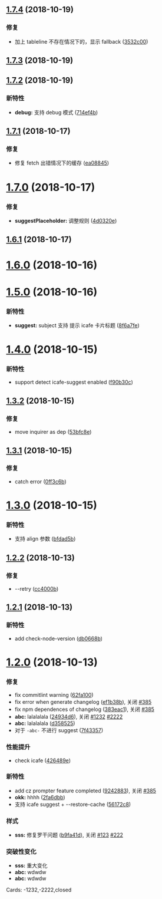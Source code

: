 ## [1.7.4](http://gitlab.baidu.com/be-fe/cz-conventional-changelog-befe/compare/v1.7.3...v1.7.4) (2018-10-19)

### 修复

- 加上 tableline 不存在情况下的，显示 fallback ([3532c00](http://gitlab.baidu.com/be-fe/cz-conventional-changelog-befe/commit/3532c00))

## [1.7.3](http://gitlab.baidu.com/be-fe/cz-conventional-changelog-befe/compare/v1.7.2...v1.7.3) (2018-10-19)

## [1.7.2](http://gitlab.baidu.com/be-fe/cz-conventional-changelog-befe/compare/v1.7.1...v1.7.2) (2018-10-19)

### 新特性

- **debug:** 支持 debug 模式 ([714ef4b](http://gitlab.baidu.com/be-fe/cz-conventional-changelog-befe/commit/714ef4b))

## [1.7.1](http://gitlab.baidu.com/be-fe/cz-conventional-changelog-befe/compare/v1.7.0...v1.7.1) (2018-10-17)

### 修复

- 修复 fetch 出错情况下的缓存 ([ea08845](http://gitlab.baidu.com/be-fe/cz-conventional-changelog-befe/commit/ea08845))

# [1.7.0](http://gitlab.baidu.com/be-fe/cz-conventional-changelog-befe/compare/v1.6.1...v1.7.0) (2018-10-17)

### 修复

- **suggestPlaceholder:** 调整规则 ([4d0320e](http://gitlab.baidu.com/be-fe/cz-conventional-changelog-befe/commit/4d0320e))

## [1.6.1](http://gitlab.baidu.com/be-fe/cz-conventional-changelog-befe/compare/v1.6.0...v1.6.1) (2018-10-17)

# [1.6.0](http://gitlab.baidu.com/be-fe/cz-conventional-changelog-befe/compare/v1.5.0...v1.6.0) (2018-10-16)

# [1.5.0](http://gitlab.baidu.com/be-fe/cz-conventional-changelog-befe/compare/v1.4.0...v1.5.0) (2018-10-16)

### 新特性

- **suggest:** subject 支持 提示 icafe 卡片标题 ([8f6a7fe](http://gitlab.baidu.com/be-fe/cz-conventional-changelog-befe/commit/8f6a7fe))

# [1.4.0](http://gitlab.baidu.com/be-fe/cz-conventional-changelog-befe/compare/v1.3.2...v1.4.0) (2018-10-15)

### 新特性

- support detect icafe-suggest enabled ([f90b30c](http://gitlab.baidu.com/be-fe/cz-conventional-changelog-befe/commit/f90b30c))

## [1.3.2](http://gitlab.baidu.com/be-fe/cz-conventional-changelog-befe/compare/v1.3.1...v1.3.2) (2018-10-15)

### 修复

- move inquirer as dep ([53bfc8e](http://gitlab.baidu.com/be-fe/cz-conventional-changelog-befe/commit/53bfc8e))

## [1.3.1](http://gitlab.baidu.com/be-fe/cz-conventional-changelog-befe/compare/v1.3.0...v1.3.1) (2018-10-15)

### 修复

- catch error ([0ff3c6b](http://gitlab.baidu.com/be-fe/cz-conventional-changelog-befe/commit/0ff3c6b))

# [1.3.0](http://gitlab.baidu.com/be-fe/cz-conventional-changelog-befe/compare/v1.2.2...v1.3.0) (2018-10-15)

### 新特性

- 支持 align 参数 ([bfdad5b](http://gitlab.baidu.com/be-fe/cz-conventional-changelog-befe/commit/bfdad5b))

## [1.2.2](http://gitlab.baidu.com/be-fe/cz-conventional-changelog-befe/compare/v1.2.1...v1.2.2) (2018-10-13)

### 修复

- --retry ([cc4000b](http://gitlab.baidu.com/be-fe/cz-conventional-changelog-befe/commit/cc4000b))

## [1.2.1](http://gitlab.baidu.com/be-fe/cz-conventional-changelog-befe/compare/v1.2.0...v1.2.1) (2018-10-13)

### 新特性

- add check-node-version ([db0668b](http://gitlab.baidu.com/be-fe/cz-conventional-changelog-befe/commit/db0668b))

# [1.2.0](http://gitlab.baidu.com/be-fe/cz-conventional-changelog-befe/compare/9242883...v1.2.0) (2018-10-13)

### 修复

- fix commitlint warning ([62fa100](http://gitlab.baidu.com/be-fe/cz-conventional-changelog-befe/commit/62fa100))
- fix error when generate changelog ([ef1b38b](http://gitlab.baidu.com/be-fe/cz-conventional-changelog-befe/commit/ef1b38b)), 关闭 [#385](http://newicafe.baidu.com/issue/befe-erp-385/show)
- fix npm dependences of changelog ([383eac1](http://gitlab.baidu.com/be-fe/cz-conventional-changelog-befe/commit/383eac1)), 关闭 [#385](http://newicafe.baidu.com/issue/befe-erp-385/show)
- **abc:** lalalalala ([24934d6](http://gitlab.baidu.com/be-fe/cz-conventional-changelog-befe/commit/24934d6)), 关闭 [#1232](http://newicafe.baidu.com/issue/befe-erp-1232/show) [#2222](http://newicafe.baidu.com/issue/befe-erp-2222/show)
- **abc:** lalalalala ([d358525](http://gitlab.baidu.com/be-fe/cz-conventional-changelog-befe/commit/d358525))
- 对于 `-abc-` 不进行 suggest ([7f43357](http://gitlab.baidu.com/be-fe/cz-conventional-changelog-befe/commit/7f43357))

### 性能提升

- check icafe ([426489e](http://gitlab.baidu.com/be-fe/cz-conventional-changelog-befe/commit/426489e))

### 新特性

- add cz prompter feature completed ([9242883](http://gitlab.baidu.com/be-fe/cz-conventional-changelog-befe/commit/9242883)), 关闭 [#385](http://newicafe.baidu.com/issue/befe-erp-385/show)
- **okk:** hhhh ([2fa6dbb](http://gitlab.baidu.com/be-fe/cz-conventional-changelog-befe/commit/2fa6dbb))
- 支持 icafe suggest + --restore-cache ([56172c8](http://gitlab.baidu.com/be-fe/cz-conventional-changelog-befe/commit/56172c8))

### 样式

- **sss:** 修复罗干问题 ([b9fa41d](http://gitlab.baidu.com/be-fe/cz-conventional-changelog-befe/commit/b9fa41d)), 关闭 [#123](http://newicafe.baidu.com/issue/befe-erp-123/show) [#222](http://newicafe.baidu.com/issue/befe-erp-222/show)

### 突破性变化

- **sss:** 重大变化
- **abc:** wdwdw
- **abc:** wdwdw

Cards: -1232,-2222,closed
